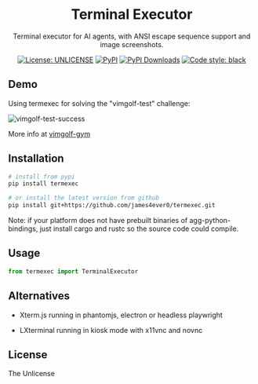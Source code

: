 
<div>
<p align="center"><h1 align="center">Terminal Executor</h1></p>
<p align="center">Terminal executor for AI agents, with ANSI escape sequence support and image screenshots.</p>
<p align="center">
<a href="https://github.com/james4ever0/termexec/blob/main/LICENSE"><img alt="License: UNLICENSE"
 src="https://img.shields.io/badge/license-UNLICENSE-green.svg?style=flat"></a>
<a href="https://pypi.org/project/termexec/"><img alt="PyPI" src="https://img.shields.io/pypi/v/termexec"></a>
<a href="https://pepy.tech/projects/termexec"><img src="https://static.pepy.tech/badge/termexec" alt="PyPI Downloads"></a>
<a href="https://github.com/james4ever0/termexec"><img alt="Code style: black" src="https://img.shields.io/badge/code%20style-black-000000.svg"></a>
</p>
</div>

## Demo

Using termexec for solving the "vimgolf-test" challenge:

![vimgolf-test-success](https://github.com/user-attachments/assets/011c21d7-5b4b-4836-ac14-e4b8126c3ab4)

More info at [vimgolf-gym](https://github.com/james4ever0/vimgolf-gym)

## Installation

```bash
# install from pypi
pip install termexec

# or install the latest version from github
pip install git+https://github.com/james4ever0/termexec.git
```

Note: if your platform does not have prebuilt binaries of agg-python-bindings, just install cargo and rustc so the source code could compile.

## Usage

```python
from termexec import TerminalExecutor

```

## Alternatives

- Xterm.js running in phantomjs, electron or headless playwright

- LXterminal running in kiosk mode with x11vnc and novnc

## License

The Unlicense
